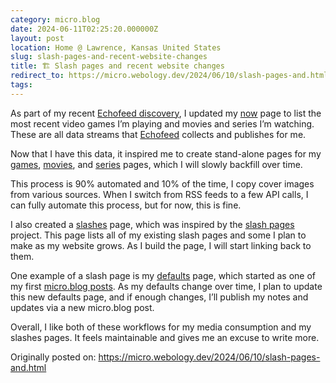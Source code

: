 ```yaml
---
category: micro.blog
date: 2024-06-11T02:25:20.000000Z
layout: post
location: Home @ Lawrence, Kansas United States
slug: slash-pages-and-recent-website-changes
title: 🏗️ Slash pages and recent website changes
redirect_to: https://micro.webology.dev/2024/06/10/slash-pages-and.html
tags:
---
```


As part of my recent [Echofeed discovery](https://micro.webology.dev/2024/06/09/enhancing-my-digital.html), I updated my [now](https://jefftriplett.com/now/) page to list the most recent video games I’m playing and movies and series I’m watching. These are all data streams that [Echofeed](https://echofeed.app) collects and publishes for me.

Now that I have this data, it inspired me to create stand-alone pages for my [games](https://jefftriplett.com/games/), [movies](https://jefftriplett.com/movies/), and [series](https://jefftriplett.com/series/) pages, which I will slowly backfill over time.

This process is 90% automated and 10% of the time, I copy cover images from various sources. When I switch from RSS feeds to a few API calls, I can fully automate this process, but for now, this is fine.

I also created a [slashes](https://jefftriplett.com/slashes/) page, which was inspired by the [slash pages](https://slashpages.net) project. This page lists all of my existing slash pages and some I plan to make as my website grows. As I build the page, I will start linking back to them.

One example of a slash page is my [defaults](https://jefftriplett.com/defaults/) page, which started as one of my first [micro.blog posts](https://jefftriplett.com/2023/default-apps-2023/). As my defaults change over time, I plan to update this new defaults page, and if enough changes, I’ll publish my notes and updates via a new micro.blog post.

Overall, I like both of these workflows for my media consumption and my slashes pages. It feels maintainable and gives me an excuse to write more.

Originally posted on: https://micro.webology.dev/2024/06/10/slash-pages-and.html
